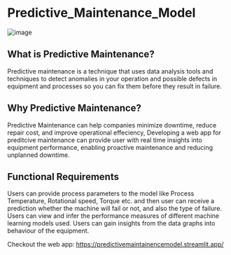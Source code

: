 # Predictive_Maintenance_Model
![image](https://github.com/Rizwal/Predictive_Maintainence_Model/assets/87907843/2afb5eb5-04fa-4cd4-b0c2-45a9feec2aba)

## What is Predictive Maintenance?
Predictive maintenance is a technique that uses data analysis tools and techniques to detect anomalies in your operation and possible defects in equipment and processes so you can fix them before they result in failure.

## Why Predictive Maintenance?
Predictive Maintenance can help companies minimize downtime, reduce repair cost, and improve operational effeciency, Developing a web app for preditcive maintenance can provide user with real time insights into equipment performance, enabling proactive maintenance and reducing unplanned downtime.

## Functional Requirements
Users can provide process parameters to the model like Process Temperature, Rotational speed, Torque etc. and then user can receive a prediction whether the machine will fail or not, and also the type of failure.
Users can view and infer the performance measures of different machine learning models used.
Users can gain insights from the data graphs into behaviour of the equipment.

Checkout the web app:
https://predictivemaintainencemodel.streamlit.app/

